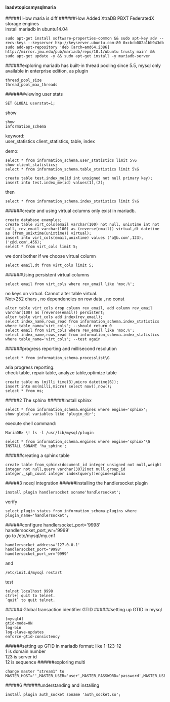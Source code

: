 #### laadvtopicsmysqlmaria
#####1 How maria is diff
######How
Added XtraDB PBXT FederatedX storage engines  
install mariadb in ubuntu14.04
```
sudo apt-get install software-properties-common && sudo apt-key adv --recv-keys --keyserver hkp://keyserver.ubuntu.com:80 0xcbcb082a1bb943db
sudo add-apt-repository 'deb [arch=amd64,i386] http://mirror.jmu.edu/pub/mariadb/repo/10.1/ubuntu trusty main' && sudo apt-get update -y && sudo apt-get install -y mariadb-server
```
######exploring
mariadb has built-in thread pooling since 5.5, mysql only available in enterprise edition, as plugin

```
thread_pool_size
thread_pool_max_threads
```
#######viewing user stats
```
SET GLOBAL userstat=1;
```
show
```
show
information_schema
```
keyword:  
user_statistics client_statistics, table, index  

demo:
```
select * from information_schema.user_statistics limit 5\G
show client_statistics;
select * from information_schema.table_statistics limit 5\G
```
```
create table test.index_me(id int unsigned not null primary key);
insert into test.index_me(id) values(1),(2);
```
then
```
select * from information_schema.index_statistics limit 5\G
```
######create and using virtual columns
only exist in mariadb.
```
create database examples;
create table virt_cols(email varchar(100) not null, unixtime int not null, rev_email varchar(100) as (reverse(email)) virtual,dt datetime as (from_unixtime(unixtime)) virtual);
insert into virt_cols(email,unixtime) values ('a@b.com',123),('c@d.com',456);
select * from virt_cols limit 5;
```
we dont bother if we choose virtual column
```
select email,dt from virt_cols limit 5;
```
######Using persistent virtual columns
```
select email from virt_cols where rev_email like 'moc.%';
```
no keys on virtual. Cannot alter table virtual.  
Not>252 chars , no dependencies on row data , no const
```
alter table virt_cols drop column rev_email, add column rev_email varchar(100) as (reverse(email)) persistent;
alter table virt_cols add index(rev_email);
select index_name,rows_read from information_schema.index_statistics where table_name='virt_cols'; --should return 0
select email from virt_cols where rev_email like 'moc.%';
select index_name,rows_read from information_schema.index_statistics where table_name='virt_cols'; --test again
```
######progress reporting and millisecond resolution
```
select * from information_schema.processlist\G
```
aria progress reporting:  
check table, repair table, analyze table,optimize table  
```
create table ms (milli time(3),micro datetime(6));
insert into ms(milli,micro) select now(),now();
select * from ms;
```
#####2 The sphinx
######install sphinx
```
select * from information_schema.engines where engine='sphinx';
show global variables like 'plugin_dir';
```

execute shell command:
```
MariaDB> \! ls -l /usr/lib/mysql/plugin
```
```
select * from information_schema.engines where engine='sphinx'\G
INSTALL SONAME 'ha_sphinx';
```
######creating a sphinx table
```
create table from_sphinx(document_id integer unsigned not null,weight integer not null,query varchar(3072)not null,group_id integer,_sph_count integer index(query))engine=sphinx
```
#####3 nosql integration
######installing the handlersocket plugin
```
install plugin handlersocket soname'handlersocket';
```
verify
```
select plugin_status from information_schema.plugins where plugin_name='handlersocket';
```
######configure
handlersocket_port='9998'  
handlersocket_port_wr='9999'   
go to /etc/mysql/my.cnf  
```
handlersocket_address='127.0.0.1'
handlersocket_port='9998'
handlersocket_port_wr='9999'
```
and
```
/etc/init.d/mysql restart
```
test
```
telnet localhost 9998
ctrl+] quit to telnet.
`quit` to quit telnet.
```
#####4 Global transaction identifier GTID
######setting up GTID in mysql
```
[mysqld]
gtid-mode=ON
log-bin
log-slave-updates
enforce-gtid-consistency
```
######setting up GTID in mariadb
format: like 1-123-12  
1 is domain number  
123 is server id  
12 is sequence
######exploring multi
```
change master "stream1" to MASTER_HOST='',MASTER_USER='user',MASTER_PASSWORD='password',MASTER_USE_GTID=current_pos;
```
#####6
######understanding and installing
```
install plugin auth_socket soname 'auth_socket.so';
```

